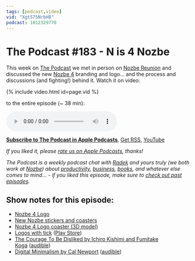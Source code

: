 ```yaml
---
tags: [podcast,video]
vid: "XgtS75NrbH8"
podcast: 1012329770
---
```


# The Podcast #183 - N is 4 Nozbe

This week on [The Podcast][p] we met in person on [Nozbe Reunion](/reunion) and discussed the new [Nozbe 4](https://michael.gratis/nozbe) branding and logo... and the process and discussions (and fighting!) behind it. Watch it on video:

{% include video.html id=page.vid %}

<!--More-->

 to the entire episode (~ 38 min):

<audio controls>
<source src="https://files.nozbe.com/podcast/183.mp3" type="audio/mpeg">
</audio>

**[Subscribe to The Podcast in Apple Podcasts][i]**, [Get RSS][rss], [YouTube][y]

*If you liked it, please [rate us on Apple Podcasts][i], thanks!*

*The Podcast is a weekly podcast chat with [Radek][r] and yours truly (we both work at [Nozbe][n]) about [productivity](/productivity), [business](/business), [books](/books), and whatever else comes to mind… - if you liked this episode, make sure to [check out past episodes](/podcast).*

## Show notes for this episode:

  * [Nozbe 4 Logo](https://www.dropbox.com/s/gyh06r0ajjo6im8/Captura%20de%20pantalla%202019-04-17%20a%20las%2016.09.05.png?dl=0)
  * [New Nozbe stickers and coasters](https://www.instagram.com/p/BwIIrNiluFS/)
  * [Nozbe 4 Logo coaster (3D model)](https://www.thingiverse.com/thing:3570295)
  * [Logos with tick](https://www.dropbox.com/s/l459xuff54vw419/Captura%20de%20pantalla%202019-04-17%20a%20las%2016.09.44.png?dl=0) ([Play Store](https://www.dropbox.com/s/92b4v2pidq9ppmf/IMG_0470.JPG?dl=0))
  * [The Courage To Be Disliked by Ichiro Kishimi and Fumitake Koga](https://www.amazon.com/Courage-Be-Disliked-yourself-happiness-ebook/dp/B074TWG8V7/) ([audible](https://www.audible.com/pd/The-Courage-to-Be-Disliked-Audiobook/B07BRPQ8LW))
  * [Digital Minimalism by Cal Newport](https://www.amazon.com/Digital-Minimalism-Choosing-Focused-Noisy/dp/0525536515) ([audible](https://www.audible.com/pd/Digital-Minimalism-Audiobook/B07LGF8TCJ))

[y]: https://michael.gratis/thepodcastyt
[rss]: https://thepodcast.fm/episodes?format=RSS
[e]: /podcast-183

[p]: /podcast
[n]: https://michael.gratis/nozbe
[r]: https://michael.gratis/radex
[i]: https://michael.gratis/thepodcast
[o]: https://michael.gratis/ipadonly

